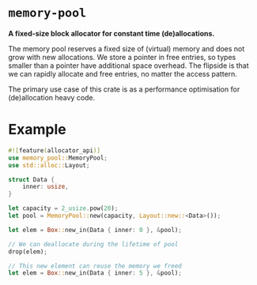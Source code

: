 # `memory-pool`

**A fixed-size block allocator for constant time (de)allocations.**

The memory pool reserves a fixed size of (virtual) memory and does not grow
with new allocations. We store a pointer in free entries, so types smaller
than a pointer have additional space overhead. The flipside is that we can
rapidly allocate and free entries, no matter the access pattern.

The primary use case of this crate is as a performance optimisation for
(de)allocation heavy code.

# Example

```rust
#![feature(allocator_api)]
use memory_pool::MemoryPool;
use std::alloc::Layout;

struct Data {
    inner: usize,
}

let capacity = 2_usize.pow(20);
let pool = MemoryPool::new(capacity, Layout::new::<Data>());

let elem = Box::new_in(Data { inner: 0 }, &pool);

// We can deallocate during the lifetime of pool
drop(elem);

// This new element can reuse the memory we freed
let elem = Box::new_in(Data { inner: 5 }, &pool);
```